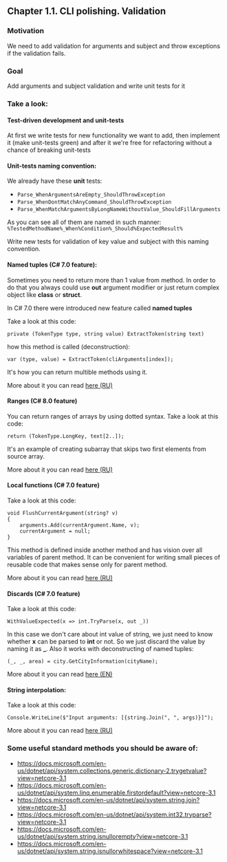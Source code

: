 ## Chapter 1.1. CLI polishing. Validation
### Motivation
We need to add validation for arguments and subject and throw exceptions if the validation fails.
### Goal
Add arguments and subject validation and write unit tests for it
### Take a look:
#### Test-driven development and unit-tests
At first we write tests for new functionality we want to add, then implement it (make unit-tests green) and after it we're free for refactoring without a chance of breaking unit-tests
#### Unit-tests naming convention:
We already have these **unit** tests:
* `Parse_WhenArgumentsAreEmpty_ShouldThrowException`
* `Parse_WhenDontMatchAnyCommand_ShouldThrowException`
* `Parse_WhenMatchArgumentsByLongNameWithoutValue_ShouldFillArguments`

As you can see all of them are named in such manner: `%TestedMethodName%_When%Condition%_Should%ExpectedResult%`

Write new tests for validation of key value and subject with this naming convention.

#### Named tuples (C# 7.0 feature):
Sometimes you need to return more than 1 value from method. In order to do that you always could use **out** argument modifier or just return complex object like **class** or **struct**.

In C# 7.0 there were introduced new feature called **named tuples**

Take a look at this code:
```
private (TokenType type, string value) ExtractToken(string text)
```
how this method is called (deconstruction):
```
var (type, value) = ExtractToken(cliArguments[index]);
```
It's how you can return multible methods using it.

More about it you can read [here (RU)](https://habr.com/ru/post/345376/)

#### Ranges (C# 8.0 feature)
You can return ranges of arrays by using dotted syntax. Take a look at this code:
```
return (TokenType.LongKey, text[2..]);
```
It's an example of creating subarray that skips two first elements from source array.

More about it you can read [here (RU)](https://andrey.moveax.ru/post/csharp-features-v8-0-indexes-and-ranges)

#### Local functions (C# 7.0 feature)
Take a look at this code:
```
void FlushCurrentArgument(string? v)
{
    arguments.Add(currentArgument.Name, v);
    currentArgument = null;
}
```
This method is defined inside another method and has vision over all variables of parent method. It can be convenient for writing small pieces of reusable code that makes sense only for parent method.

More about it you can read [here (RU)](https://metanit.com/sharp/tutorial/2.20.php)

#### Discards (C# 7.0 feature)
Take a look at this code:
```
WithValueExpected(x => int.TryParse(x, out _))
```
In this case we don't care about int value of string, we just need to know whether **x** can be parsed to **int** or not. So we just discard the value by naming it as **_**.
Also it works with deconstructing of named tuples:
```
(_, _, area) = city.GetCityInformation(cityName);
```
More about it you can read [here (EN)](https://docs.microsoft.com/en-us/dotnet/csharp/discards)

#### String interpolation:
Take a look at this code:
```
Console.WriteLine($"Input arguments: [{string.Join(", ", args)}]");
```
More about it you can read [here (RU)](https://csharp.net-tutorials.com/ru/414/%D0%BE%D0%BF%D0%B5%D1%80%D0%B0%D1%82%D0%BE%D1%80%D1%8B/%D0%BE%D0%BF%D0%B5%D1%80%D0%B0%D1%82%D0%BE%D1%80-%D0%B8%D0%BD%D1%82%D0%B5%D1%80%D0%BF%D0%BE%D0%BB%D1%8F%D1%86%D0%B8%D0%B8-%D1%81%D1%82%D1%80%D0%BE%D0%BA/)

### Some useful standard methods you should be aware of:
* https://docs.microsoft.com/en-us/dotnet/api/system.collections.generic.dictionary-2.trygetvalue?view=netcore-3.1
* https://docs.microsoft.com/en-us/dotnet/api/system.linq.enumerable.firstordefault?view=netcore-3.1
* https://docs.microsoft.com/en-us/dotnet/api/system.string.join?view=netcore-3.1
* https://docs.microsoft.com/en-us/dotnet/api/system.int32.tryparse?view=netcore-3.1
* https://docs.microsoft.com/en-us/dotnet/api/system.string.isnullorempty?view=netcore-3.1
* https://docs.microsoft.com/en-us/dotnet/api/system.string.isnullorwhitespace?view=netcore-3.1